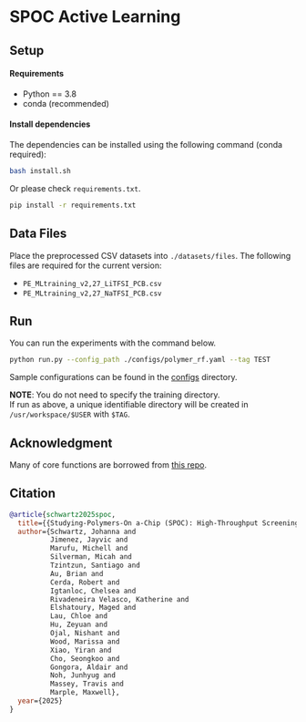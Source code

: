 SPOC Active Learning
============================

## Setup

#### Requirements
  * Python == 3.8
  * conda (recommended)

#### Install dependencies

The dependencies can be installed using the following command (conda required):
```bash
bash install.sh
```

Or please check `requirements.txt`.
```bash
pip install -r requirements.txt
```

## Data Files

Place the preprocessed CSV datasets into `./datasets/files`.
The following files are required for the current version:
- `PE_MLtraining_v2,27_LiTFSI_PCB.csv`
- `PE_MLtraining_v2,27_NaTFSI_PCB.csv`

## Run

You can run the experiments with the command below.
```bash
python run.py --config_path ./configs/polymer_rf.yaml --tag TEST
```

Sample configurations can be found in the <a href='./configs'>configs</a> directory.

**NOTE**: You do not need to specify the training directory.<br>
If run as above, a unique identifiable directory will be created in `/usr/workspace/$USER` with `$TAG`.


## Acknowledgment
Many of core functions are borrowed from [this repo](https://github.com/PV-Lab/Benchmarking).

## Citation
```BibTex
@article{schwartz2025spoc,
  title={{Studying-Polymers-On a-Chip (SPOC): High-Throughput Screening of Polymers for Battery Applications}},
  author={Schwartz, Johanna and
          Jimenez, Jayvic and
          Marufu, Michell and
          Silverman, Micah and
          Tzintzun, Santiago and
          Au, Brian and
          Cerda, Robert and
          Igtanloc, Chelsea and
          Rivadeneira Velasco, Katherine and
          Elshatoury, Maged and
          Lau, Chloe and
          Hu, Zeyuan and
          Ojal, Nishant and
          Wood, Marissa and
          Xiao, Yiran and
          Cho, Seongkoo and
          Gongora, Aldair and
          Noh, Junhyug and
          Massey, Travis and
          Marple, Maxwell},
  year={2025}
}
```
